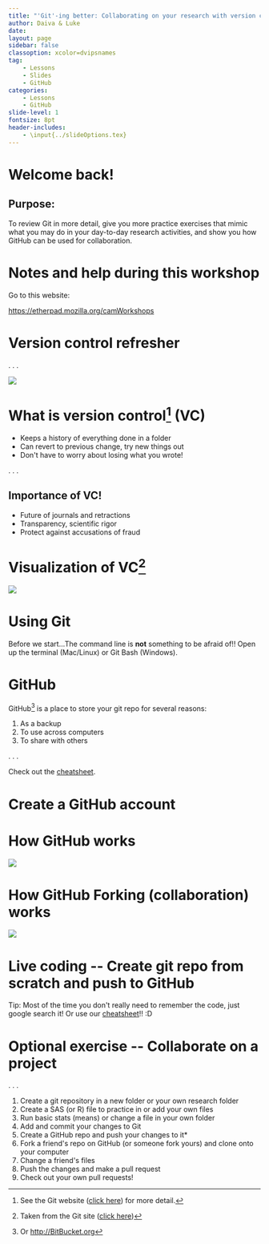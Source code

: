 ```yaml
---
title: "'Git'-ing better: Collaborating on your research with version control and GitHub"
author: Daiva & Luke
date: 
layout: page
sidebar: false
classoption: xcolor=dvipsnames
tag:
    - Lessons
    - Slides
    - GitHub
categories:
    - Lessons
    - GitHub
slide-level: 1
fontsize: 8pt
header-includes:
    - \input{../slideOptions.tex}
---
```


# Welcome back! #

## Purpose: ##

To review Git in more detail, give you more practice exercises that
mimic what you may do in your day-to-day research activities, and show
you how GitHub can be used for collaboration.

# Notes and help during this workshop #

Go to this website:

<https://etherpad.mozilla.org/camWorkshops>

# Version control refresher #

. . .

![](../images/filenamingComic.gif)

# What is version control[^gitvcs] (VC) #

* Keeps a history of everything done in a folder
* Can revert to previous change, try new things out
* Don't have to worry about losing what you wrote!

. . .

## Importance of VC! ##

* Future of journals and retractions
* Transparency, scientific rigor
* Protect against accusations of fraud

[^gitvcs]: See the Git website
    ([click here](http://git-scm.com/book/en/v2/Getting-Started-About-Version-Control))
    for more detail.

# Visualization of VC[^gitpic] #

![](../images/vcs-Snapshot.png)

[^gitpic]: Taken from the Git site
    ([click here](http://git-scm.com/book/en/v2/Getting-Started-Git-Basics))


# Using Git #

Before we start...The command line is **not** something to be afraid
of!!  Open up the terminal (Mac/Linux) or Git Bash (Windows).

# GitHub #

GitHub[^gitserver] is a place to store your git repo for several
reasons:

1. As a backup
2. To use across computers
3. To share with others

. . .

Check out the [cheatsheet](../cheatsheet).

[^gitserver]: Or <http://BitBucket.org>

# Create a GitHub account #

# How GitHub works #

![](../images/GitHubFlow.png)

# How GitHub Forking (collaboration) works

![](../images/GitHubForkFlow.png)

# Live coding -- Create git repo from scratch and push to GitHub #

Tip: Most of the time you don't really need to remember the code, just
google search it!  Or use our [cheatsheet](../cheatsheet)!! :D

# Optional exercise -- Collaborate on a project #

. . .

1. Create a git repository in a new folder or your own research folder
2. Create a SAS (or R) file to practice in or add your own files
3. Run basic stats (means) or change a file in your own folder
4. Add and commit your changes to Git
5. Create a GitHub repo and push your changes to it*
6. Fork a friend's repo on GitHub (or someone fork yours) and clone
   onto your computer
7. Change a friend's files
8. Push the changes and make a pull request
9. Check out your own pull requests!
